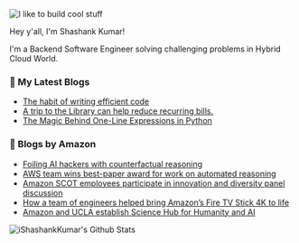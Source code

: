 ![I like to build cool stuff](https://res.cloudinary.com/dt8g3rhcy/image/upload/v1595929574/i_like_to_build_cool_shit._1_nzbwjh.png)

Hey y'all, I'm Shashank Kumar! 

I'm a Backend Software Engineer solving challenging problems in Hybrid Cloud World.

### 📕 My Latest Blogs
<!-- BLOG-POST-LIST:START -->
- [The habit of writing efficient code](https://medium.com/@ishashankkumar/the-habit-of-writing-efficient-code-153b05f04269?source=rss-d24dda280d5f------2)
- [A trip to the Library can help reduce recurring bills.](https://medium.com/swlh/a-trip-to-the-library-can-help-reduce-recurring-bills-23bca495cdf5?source=rss-d24dda280d5f------2)
- [The Magic Behind One-Line Expressions in Python](https://medium.com/swlh/the-magic-behind-one-line-expressions-in-python-816c10180c5c?source=rss-d24dda280d5f------2)
<!-- BLOG-POST-LIST:END -->

### 📕 Blogs by Amazon
<!-- AMAZON-BLOG-POST-LIST:START -->
- [Foiling AI hackers with counterfactual reasoning](https://www.amazon.science/research-awards/success-stories/foiling-ai-hackers-with-counterfactual-reasoning)
- [AWS team wins best-paper award for work on automated reasoning](https://www.amazon.science/blog/aws-team-wins-best-paper-award-for-work-on-automated-reasoning)
- [Amazon SCOT employees participate in innovation and diversity panel discussion](https://www.amazon.science/videos-webinars/amazon-scot-employees-participate-in-innovation-and-diversity-panel-discussion)
- [How a team of engineers helped bring Amazon’s Fire TV Stick 4K to life](https://www.amazon.science/latest-news/how-a-team-of-engineers-helped-bring-amazons-fire-tv-stick-4k-to-life)
- [Amazon and UCLA establish Science Hub for Humanity and AI](https://www.amazon.science/academic-engagements/amazon-and-ucla-establish-science-hub-for-humanity-and-ai)
<!-- AMAZON-BLOG-POST-LIST:END -->



<img align="center" alt="iShashankKumar's Github Stats" src="https://github-readme-stats.vercel.app/api?username=ishashankkumar&show_icons=true&hide_border=true" />

